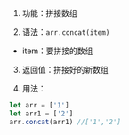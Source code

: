 1. 功能：拼接数组

2. 语法：`arr.concat(item)`

- item：要拼接的数组

3. 返回值：拼接好的新数组

4. 用法：

```js
let arr = ['1']
let arr1 = ['2']
arr.concat(arr1) //['1','2']
```
